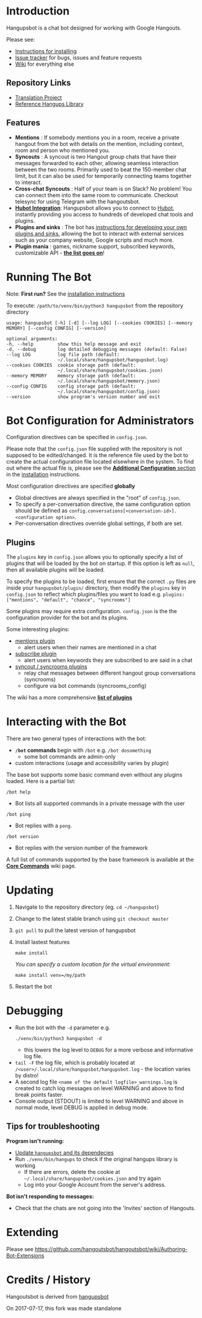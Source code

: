# Introduction

Hangupsbot is a chat bot designed for working with Google Hangouts.

Please see:
* [Instructions for installing](INSTALL.md)
* [Issue tracker](https://github.com/das7pad/hangoutsbot/issues) for bugs,
  issues and feature requests
* [Wiki](https://github.com/hangoutsbot/hangoutsbot/wiki) for everything else


## Repository Links
* [Translation Project](https://github.com/hangoutsbot/hangoutsbot-locales)
* [Reference Hangups Library](https://github.com/das7pad/hangups)


## Features
* **Mentions** :
  If somebody mentions you in a room, receive a private hangout from the bot
  with details on the mention, including context, room and person who mentioned
  you.
* **Syncouts** :
  A syncout is two Hangout group chats that have their messages forwarded to
  each other, allowing seamless interaction between the two rooms. Primarily
  used to beat the 150-member chat limit, but it can also be used for
  temporarily connecting teams together to interact.
* **Cross-chat Syncouts** :
  Half of your team is on Slack? No problem! You can connect them into the same
  room to communicate.
  Checkout telesync for using Telegram with the hangoutsbot.
* **[Hubot Integration](https://github.com/hangoutsbot/hangoutsbot/wiki/Hubot-Integration)**:
  Hangupsbot allows you to connect to [Hubot](https://hubot.github.com/), instantly providing you access
  to hundreds of developed chat tools and plugins.
* **Plugins and sinks** :
  The bot has [instructions for developing your own plugins and sinks](https://github.com/hangoutsbot/hangoutsbot/wiki/Authoring-Bot-Extensions),
  allowing the bot to interact with external services such as your company
  website, Google scripts and much more.
* **Plugin mania** :
  games, nickname support, subscribed keywords, customizable API -
  **[the list goes on](https://github.com/hangoutsbot/hangoutsbot/wiki/Plugin-List)**!

# Running The Bot

Note: **First run?** See the [installation instructions](INSTALL.md)

To execute: `/path/to/venv/bin/python3 hangupsbot` from the repository directory

```
usage: hangupsbot [-h] [-d] [--log LOG] [--cookies COOKIES] [--memory MEMORY] [--config CONFIG] [--version]

optional arguments:
-h, --help         show this help message and exit
-d, --debug        log detailed debugging messages (default: False)
--log LOG          log file path (default:
                   ~/.local/share/hangupsbot/hangupsbot.log)
--cookies COOKIES  cookie storage path (default:
                   ~/.local/share/hangupsbot/cookies.json)
--memory MEMORY    memory storage path (default:
                   ~/.local/share/hangupsbot/memory.json)
--config CONFIG    config storage path (default:
                   ~/.local/share/hangupsbot/config.json)
--version          show program's version number and exit
```

# Bot Configuration for Administrators

Configuration directives can be specified in `config.json`.

Please note that the `config.json` file supplied with the repository is not
  supposed to be edited/changed. It is the reference file used by the bot to
  create the actual configuration file located elsewhere in the system. To find
  out where the actual file is, please see the
  [**Additional Configuration** section](INSTALL.md#additional-configuration)
  in the [installation](INSTALL.md) instructions.

Most configuration directives are specified **globally**
* Global directives are always specified in the "root" of `config.json`.
* To specify a per-conversation directive, the same configuration option should
  be defined as `config.conversations[<conversation-id>].<configuration option>`.
* Per-conversation directives override global settings, if both are set.

## Plugins

The `plugins` key in `config.json` allows you to optionally specify a list of
  plugins that will be loaded by the bot on startup. If this option is left as
  `null`, then all available plugins will be loaded.

To specify the plugins to be loaded, first ensure that the correct `.py` files
  are inside your `hangupsbot/plugin/` directory, then modify the `plugins` key
  in `config.json` to reflect which plugins/files you want to load e.g.
    `plugins: ["mentions", "default", "chance", "syncrooms"]`

Some plugins may require extra configuration.
  `config.json` is the the configuration provider for the bot and its plugins.

Some interesting plugins:
* [mentions plugin](https://github.com/hangoutsbot/hangoutsbot/wiki/Mentions-Plugin)
  * alert users when their names are mentioned in a chat
* [subscribe plugin](https://github.com/hangoutsbot/hangoutsbot/wiki/Subscribe-Plugin)
  * alert users when keywords they are subscribed to are said in a chat
* [syncout / syncrooms plugins](https://github.com/hangoutsbot/hangoutsbot/wiki/Syncouts-Plugin)
  * relay chat messages between different hangout group conversations (syncrooms)
  * configure via bot commands (syncrooms_config)

The wiki has a more comprehensive
  **[list of plugins](https://github.com/hangoutsbot/hangoutsbot/wiki/Plugin-List)**

# Interacting with the Bot

There are two general types of interactions with the bot:
* **`/bot` commands** begin with `/bot` e.g. `/bot dosomething`
  * some bot commands are admin-only
* custom interactions (usage and accessibility varies by plugin)

The base bot supports some basic command even without any plugins loaded.
  Here is a partial list:

`/bot help`
* Bot lists all supported commands in a private message with the user

`/bot ping`
* Bot replies with a `pong`.

`/bot version`
* Bot replies with the version number of the framework

A full list of commands supported by the base framework is available at the
  [**Core Commands**](https://github.com/hangoutsbot/hangoutsbot/wiki/Core-Commands)
  wiki page.

# Updating

1. Navigate to the repository directory (eg. `cd ~/hangupsbot`)
2. Change to the latest stable branch using `git checkout master`
3. `git pull` to pull the latest version of hangupsbot
4. Install lastest features
    ```
    make install
    ```

    _You can specify a custom location for the virtual environment:_
    ```
    make install venv=/my/path
    ```
5. Restart the bot

# Debugging

* Run the bot with the `-d` parameter e.g.
  ```
  ./venv/bin/python3 hangupsbot -d
  ```
  - this lowers the log level to `DEBUG` for a more verbose and informative log
  file.
* `tail -F` the log file, which is probably located at
  `/<user>/.local/share/hangupsbot/hangupsbot.log` - the location varies by
  distro!
* A second log file `<name of the default logfile>_warnings.log` is created to
  catch log messages on level WARNING and above to find break points faster.
* Console output (STDOUT) is limited to level WARNING and above in normal mode,
  level DEBUG is applied in debug mode.

## Tips for troubleshooting
**Program isn't running:**
* [Update `hangupsbot` and its dependecies](#updating)
* Run `./venv/bin/hangups` to check if the original hangups library is working
  * If there are errors, delete the cookie at
    `~/.local/share/hangupsbot/cookies.json` and try again
  * Log into your Google Account from the server's address.

**Bot isn't responding to messages:**
* Check that the chats are not going into the 'Invites' section of Hangouts.

# Extending

Please see
  https://github.com/hangoutsbot/hangoutsbot/wiki/Authoring-Bot-Extensions

# Credits / History

Hangoutsbot is derived from
  [hangupsbot](https://github.com/hangoutsbot/hangoutsbot)

On 2017-07-17, this fork was made standalone
